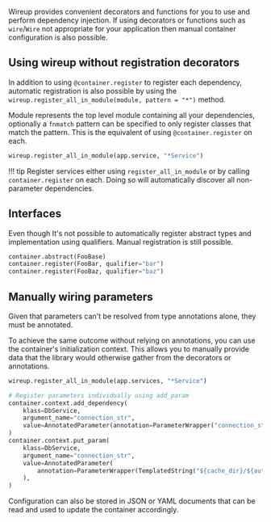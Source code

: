 Wireup provides convenient decorators and functions for you to use and perform dependency injection.
If using decorators or functions such as `wire`/`Wire` not appropriate for your application then manual container
configuration is also possible.

## Using wireup without registration decorators

In addition to using `@container.register` to register each dependency, automatic registration is also possible by
using the `wireup.register_all_in_module(module, pattern = "*")` method.

Module represents the top level module containing all your dependencies, optionally a `fnmatch` pattern can be specified
to only register classes that match the pattern. This is the equivalent of using `@container.register`
on each.

```python
wireup.register_all_in_module(app.service, "*Service")
```

!!! tip
    Register services either using `register_all_in_module` or by calling `container.register` on each.
    Doing so will automatically discover all non-parameter dependencies.

## Interfaces

Even though It's not possible to automatically register abstract types and implementation using qualifiers. 
Manual registration is still possible.

```python
container.abstract(FooBase)
container.register(FooBar, qualifier="bar")
container.register(FooBaz, qualifier="baz")
```

## Manually wiring parameters

Given that parameters can't be resolved from type annotations alone, they must be annotated.

To achieve the same outcome without relying on annotations, you can use the container's 
initialization context. This allows you to manually provide data that the library would 
otherwise gather from the decorators or annotations.


```python
wireup.register_all_in_module(app.services, "*Service")

# Register parameters individually using add_param
container.context.add_dependency(
    klass=DbService,
    argument_name="connection_str",
    value=AnnotatedParameter(annotation=ParameterWrapper("connection_str")),
)
container.context.put_param(
    klass=DbService,
    argument_name="connection_str",
    value=AnnotatedParameter(
        annotation=ParameterWrapper(TemplatedString("${cache_dir}/${auth_user}/db"))
    ),
)
```
Configuration can also be stored in JSON or YAML documents that can be read and used to update the container accordingly.
